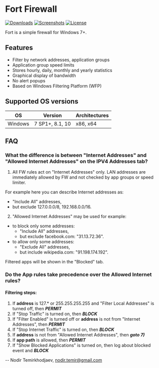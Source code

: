 # Fort Firewall

[![Downloads](https://img.shields.io/github/downloads/tnodir/fort/total.svg?maxAge=86400)](https://github.com/tnodir/fort/releases/latest) [![Screenshots](https://img.shields.io/static/v1.svg?label=screenshots&message=11&color=yellow)](https://imgur.com/a/fZbAbfy) [![License](https://img.shields.io/github/license/tnodir/fort.svg)](https://www.gnu.org/licenses/gpl-3.0)

Fort is a simple firewall for Windows 7+.

## Features

  - Filter by network addresses, application groups
  - Application group speed limits
  - Stores hourly, daily, monthly and yearly statistics
  - Graphical display of bandwidth
  - No alert popups
  - Based on Windows Filtering Platform (WFP)

## Supported OS versions

OS              | Version                       | Architectures
----------------|-------------------------------|--------------
Windows         | 7 SP1+, 8.1, 10               | x86, x64

## FAQ

### What the difference is between "Internet Addresses" and "Allowed Internet Addresses" on the IPV4 Addresses tab?

1. All FW rules act on "Internet Addresses" only.
LAN addresses are immediately allowed by FW and not checked by app groups or speed limiter.

For example here you can describe Internet addresses as:
- "Include All" addresses,
- but exclude 127.0.0.0/8, 192.168.0.0/16.

2. "Allowed Internet Addresses" may be used for example:
- to block only some addresses:
    - "Include All" addresses,
    - but exclude facebook.com: "31.13.72.36".
- to allow only some addresses:
    - "Exclude All" addresses,
    - but include wikipedia.com: "91.198.174.192".

Filtered apps will be shown in the "Blocked" tab. 

### Do the App rules take precedence over the Allowed Internet rules?

#### Filtering steps:
1) If **address** is 127.* or 255.255.255.255 and "Filter Local Addresses" is turned off, then _**PERMIT**_
2) If "Stop Traffic" is turned on, then _**BLOCK**_
3) If "Filter Enabled" is turned off or **address** is not from "Internet Addresses", then _**PERMIT**_
4) If "Stop Internet Traffic" is turned on, then _**BLOCK**_
5) If **address** is not from "Allowed Internet Addresses", then _**goto 7)**_
6) If **app path** is allowed, then _**PERMIT**_
7) If "Show Blocked Applications" is turned on, then log about blocked event and _**BLOCK**_

--
Nodir Temirkhodjaev, <nodir.temir@gmail.com>
